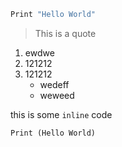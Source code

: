 ```python
Print "Hello World"
```

> This is a quote


1. ewdwe
2. 121212
3. 121212
	- wedeff
	- weweed

this is some `inline` code 

```Python
Print (Hello World)
```

